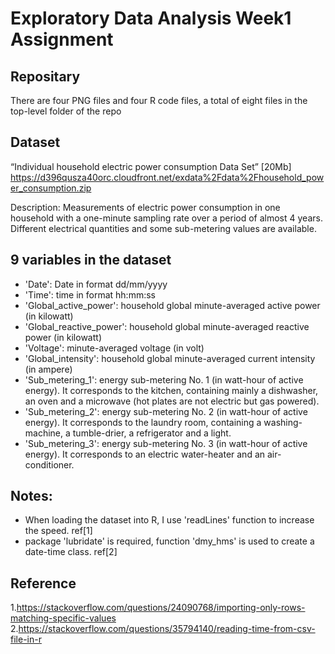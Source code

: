 # Exploratory Data Analysis Week1 Assignment

## Repositary
There are four PNG files and four R code files, a total of eight files in the top-level folder of the repo

## Dataset
“Individual household electric power consumption Data Set” [20Mb]
https://d396qusza40orc.cloudfront.net/exdata%2Fdata%2Fhousehold_power_consumption.zip                 
  
Description: Measurements of electric power consumption in one household with a one-minute sampling rate over a period of almost 4 years. Different electrical quantities and some sub-metering values are available.   


## 9 variables in the dataset
- 'Date': Date in format dd/mm/yyyy       
- 'Time': time in format hh:mm:ss                 
- 'Global_active_power': household global minute-averaged active power (in kilowatt)      
- 'Global_reactive_power': household global minute-averaged reactive power (in kilowatt)       
- 'Voltage': minute-averaged voltage (in volt)
- 'Global_intensity': household global minute-averaged current intensity (in ampere)
- 'Sub_metering_1': energy sub-metering No. 1 (in watt-hour of active energy). It corresponds to the kitchen, containing mainly a dishwasher, an oven and a microwave (hot plates are not electric but gas powered).
- 'Sub_metering_2': energy sub-metering No. 2 (in watt-hour of active energy). It corresponds to the laundry room, containing a washing-machine, a tumble-drier, a refrigerator and a light.
- 'Sub_metering_3': energy sub-metering No. 3 (in watt-hour of active energy). It corresponds to an electric water-heater and an air-conditioner.

## Notes:

- When loading the dataset into R, I use 'readLines' function to increase the speed. ref[1]
- package 'lubridate' is required, function 'dmy_hms' is used to create a date-time class. ref[2]

## Reference
1.https://stackoverflow.com/questions/24090768/importing-only-rows-matching-specific-values
2.https://stackoverflow.com/questions/35794140/reading-time-from-csv-file-in-r
